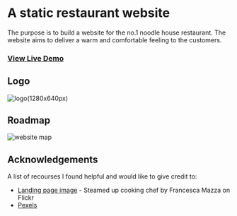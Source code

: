 #  A static restaurant website
The purpose is to build a website for the no.1 noodle house restaurant. The website aims to deliver a warm and comfortable feeling to the customers.
<br><h3>[View Live Demo](https://danniyh.github.io/Interactive-Restaurant-Website/)</h3>

## Logo
![logo(1280x640px)](https://user-images.githubusercontent.com/58931129/162600484-8d342fd2-d1f7-460d-afc3-b9a7a2970d85.png)

## Roadmap
![website map](https://user-images.githubusercontent.com/58931129/167337561-ac48eedc-ed82-4575-82b5-eb545eaffb74.png)

## Acknowledgements
A list of recourses I found helpful and would like to give credit to:
- [Landing page image](https://flic.kr/p/FNbp5p) - Steamed up cooking chef by Francesca Mazza on Flickr
- [Pexels](https://www.pexels.com/)

